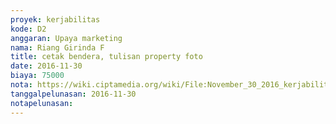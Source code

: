 ```yaml
---
proyek: kerjabilitas
kode: D2
anggaran: Upaya marketing
nama: Riang Girinda F
title: cetak bendera, tulisan property foto
date: 2016-11-30
biaya: 75000
nota: https://wiki.ciptamedia.org/wiki/File:November_30_2016_kerjabilitas_D2_cetak_marketing_tools_ginda352.jpg
tanggalpelunasan: 2016-11-30
notapelunasan:
---
```

